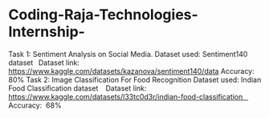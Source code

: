 # Coding-Raja-Technologies-Internship-
Task 1: Sentiment Analysis on Social Media.
Dataset used: Sentiment140 dataset  Dataset 
link: https://www.kaggle.com/datasets/kazanova/sentiment140/data 
Accuracy: 80%
Task 2: Image Classification For Food Recognition
Dataset used: Indian Food Classification dataset  
Dataset link: https://www.kaggle.com/datasets/l33tc0d3r/indian-food-classification  
Accuracy:  68%  
